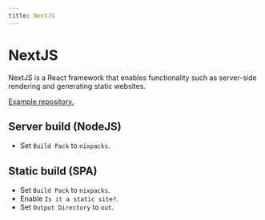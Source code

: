 ```yaml
---
title: NextJS
---
```


# NextJS

NextJS is a React framework that enables functionality such as server-side rendering and generating static websites.

[Example repository.](https://github.com/coollabsio/coolify-examples/tree/main/nextjs)

## Server build (NodeJS)

- Set `Build Pack` to `nixpacks`.

## Static build (SPA)

- Set `Build Pack` to `nixpacks`.
- Enable `Is it a static site?`.
- Set `Output Directory` to `out`.

